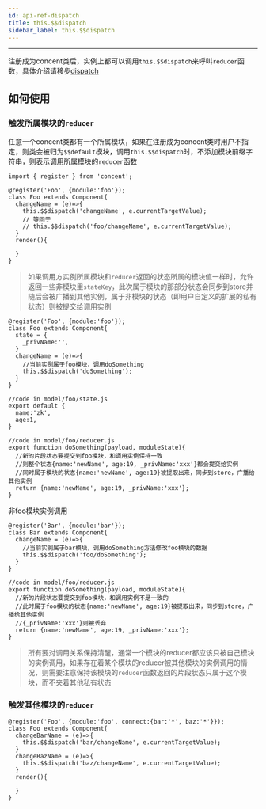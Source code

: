 ```yaml
---
id: api-ref-dispatch
title: this.$$dispatch
sidebar_label: this.$$dispatch
---
```

___

注册成为concent类后，实例上都可以调用`this.$$dispatch`来呼叫`reducer`函数，具体介绍请移步[dispatch](api-common-dispatch)

## 如何使用
### 触发所属模块的`reducer`
任意一个concent类都有一个所属模块，如果在注册成为concent类时用户不指定，则类会被归为`$$default`模块，调用`this.$$dispatch`时，不添加模块前缀字符串，则表示调用所属模块的`reducer`函数
```
import { register } from 'concent';

@register('Foo', {module:'foo'});
class Foo extends Component{
  changeName = (e)=>{
    this.$$dispatch('changeName', e.currentTargetValue);
    // 等同于
    // this.$$dispatch('foo/changeName', e.currentTargetValue);
  }
  render(){

  }
}
```
> 如果调用方实例所属模块和`reducer`返回的状态所属的模块值一样时，允许返回一些非模块里`stateKey`，此次属于模块的那部分状态会同步到store并随后会被广播到其他实例，属于非模块的状态（即用户自定义的扩展的私有状态）则被提交给调用实例
```
@register('Foo', {module:'foo'});
class Foo extends Component{
  state = {
    _privName:'',
  }
  changeName = (e)=>{
    //当前实例属于foo模块，调用doSomething
    this.$$dispatch('doSomething');
  }
}

//code in model/foo/state.js
export default {
  name:'zk',
  age:1,
}

//code in model/foo/reducer.js
export function doSomething(payload, moduleState){
  //新的片段状态要提交到foo模块，和调用实例保持一致
  //则整个状态{name:'newName', age:19, _privName:'xxx'}都会提交给实例
  //同时属于模块的状态{name:'newName', age:19}被提取出来，同步到store，广播给其他实例
  return {name:'newName', age:19, _privName:'xxx'};
}

```
非foo模块实例调用
```
@register('Bar', {module:'bar'});
class Bar extends Component{
  changeName = (e)=>{
    //当前实例属于bar模块，调用doSomething方法修改foo模块的数据
    this.$$dispatch('foo/doSomething');
  }
}

//code in model/foo/reducer.js
export function doSomething(payload, moduleState){
  //新的片段状态要提交到foo模块，和调用实例不是一致的
  //此时属于foo模块的状态{name:'newName', age:19}被提取出来，同步到store，广播给其他实例
  //{_privName:'xxx'}则被丢弃
  return {name:'newName', age:19, _privName:'xxx'};
}

```
> 所有要对调用关系保持清醒，通常一个模块的reducer都应该只被自己模块的实例调用，如果存在着某个模块的reducer被其他模块的实例调用的情况，则需要注意保持该模块的`reducer`函数返回的片段状态只属于这个模块，而不夹着其他私有状态

### 触发其他模块的`reducer`
```
@register('Foo', {module:'foo', connect:{bar:'*', baz:'*'}});
class Foo extends Component{
  changeBarName = (e)=>{
    this.$$dispatch('bar/changeName', e.currentTargetValue);
  }
  changeBazName = (e)=>{
    this.$$dispatch('baz/changeName', e.currentTargetValue);
  }
  render(){

  }
}
```
